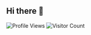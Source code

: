 ## Hi there 👋
![Profile Views](https://hits.seeyoufarm.com/api/count/incr/badge.svg?url=https%3A%2F%2Fgithub.com%2Fkyhol&count_bg=%2379C83D&title_bg=%23555555&icon=&icon_color=%23E7E7E7&title=visits&edge_flat=false)
![Visitor Count](https://profile-counter.glitch.me/kyhol/count.svg)

<!--
**kyhol/kyhol** is a ✨ _special_ ✨ repository because its `README.md` (this file) appears on your GitHub profile.

Here are some ideas to get you started:

- 🔭 I’m currently working on ...
- 🌱 I’m currently learning ...
- 👯 I’m looking to collaborate on ...
- 🤔 I’m looking for help with ...
- 💬 Ask me about ...
- 📫 How to reach me: ...
- 😄 Pronouns: ...
- ⚡ Fun fact: ...
-->
